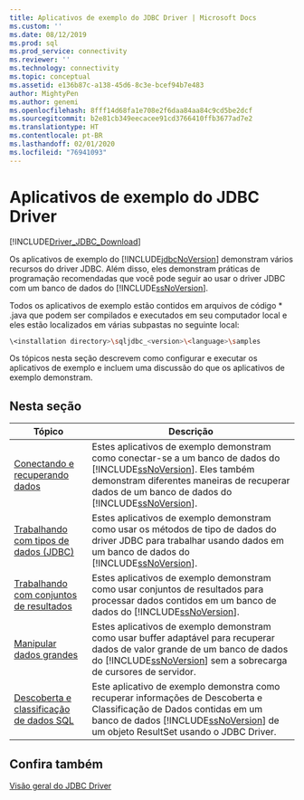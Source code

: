 ```yaml
---
title: Aplicativos de exemplo do JDBC Driver | Microsoft Docs
ms.custom: ''
ms.date: 08/12/2019
ms.prod: sql
ms.prod_service: connectivity
ms.reviewer: ''
ms.technology: connectivity
ms.topic: conceptual
ms.assetid: e136b87c-a138-45d6-8c3e-bcef94b7e483
author: MightyPen
ms.author: genemi
ms.openlocfilehash: 8fff14d68fa1e708e2f6daa84aa84c9cd5be2dcf
ms.sourcegitcommit: b2e81cb349eecacee91cd3766410ffb3677ad7e2
ms.translationtype: HT
ms.contentlocale: pt-BR
ms.lasthandoff: 02/01/2020
ms.locfileid: "76941093"
---
```

# <a name="sample-jdbc-driver-applications"></a>Aplicativos de exemplo do JDBC Driver

[!INCLUDE[Driver_JDBC_Download](../../includes/driver_jdbc_download.md)]

Os aplicativos de exemplo do [!INCLUDE[jdbcNoVersion](../../includes/jdbcnoversion_md.md)] demonstram vários recursos do driver JDBC. Além disso, eles demonstram práticas de programação recomendadas que você pode seguir ao usar o driver JDBC com um banco de dados do [!INCLUDE[ssNoVersion](../../includes/ssnoversion-md.md)].  
  
Todos os aplicativos de exemplo estão contidos em arquivos de código * .java que podem ser compilados e executados em seu computador local e eles estão localizados em várias subpastas no seguinte local:  

```bash
\<installation directory>\sqljdbc_<version>\<language>\samples  
```

Os tópicos nesta seção descrevem como configurar e executar os aplicativos de exemplo e incluem uma discussão do que os aplicativos de exemplo demonstram.  
  
## <a name="in-this-section"></a>Nesta seção  
  
| Tópico                                                                                                        | Descrição                                                                                                                                                                                                                                                             |
| ------------------------------------------------------------------------------------------------------------ | ----------------------------------------------------------------------------------------------------------------------------------------------------------------------------------------------------------------------------------------------------------------------- |
| [Conectando e recuperando dados](../../connect/jdbc/connecting-and-retrieving-data.md)                       | Estes aplicativos de exemplo demonstram como conectar-se a um banco de dados do [!INCLUDE[ssNoVersion](../../includes/ssnoversion-md.md)]. Eles também demonstram diferentes maneiras de recuperar dados de um banco de dados do [!INCLUDE[ssNoVersion](../../includes/ssnoversion-md.md)]. |
| [Trabalhando com tipos de dados &#40;JDBC&#41;](../../connect/jdbc/working-with-data-types-jdbc.md)                 | Estes aplicativos de exemplo demonstram como usar os métodos de tipo de dados do driver JDBC para trabalhar usando dados em um banco de dados do [!INCLUDE[ssNoVersion](../../includes/ssnoversion-md.md)].                                                                                           |
| [Trabalhando com conjuntos de resultados](../../connect/jdbc/working-with-result-sets.md)                                   | Estes aplicativos de exemplo demonstram como usar conjuntos de resultados para processar dados contidos em um banco de dados do [!INCLUDE[ssNoVersion](../../includes/ssnoversion-md.md)].                                                                                                         |
| [Manipular dados grandes](../../connect/jdbc/working-with-large-data.md)                                     | Estes aplicativos de exemplo demonstram como usar buffer adaptável para recuperar dados de valor grande de um banco de dados do [!INCLUDE[ssNoVersion](../../includes/ssnoversion-md.md)] sem a sobrecarga de cursores de servidor.                                                      |
| [Descoberta e classificação de dados SQL](../../connect/jdbc/data-discovery-classification-sample.md) | Este aplicativo de exemplo demonstra como recuperar informações de Descoberta e Classificação de Dados contidas em um banco de dados [!INCLUDE[ssNoVersion](../../includes/ssnoversion-md.md)] de um objeto ResultSet usando o JDBC Driver.                                      |
  
## <a name="see-also"></a>Confira também

[Visão geral do JDBC Driver](../../connect/jdbc/overview-of-the-jdbc-driver.md)  
  

